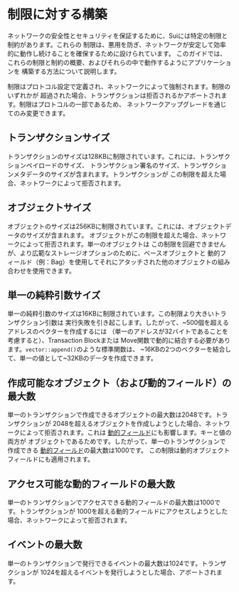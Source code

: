 # 制限に対する構築

ネットワークの安全性とセキュリティを保証するために、Suiには特定の制限と制約があります。これらの
制限は、悪用を防ぎ、ネットワークが安定して効率的に動作し続けることを確保するために設けられています。
このガイドでは、これらの制限と制約の概要、およびそれらの中で動作するようにアプリケーションを
構築する方法について説明します。

制限はプロトコル設定で定義され、ネットワークによって強制されます。制限のいずれかが
超過された場合、トランザクションは拒否されるかアボートされます。制限はプロトコルの一部であるため、
ネットワークアップグレードを通じてのみ変更できます。

## トランザクションサイズ

トランザクションのサイズは128KBに制限されています。これには、トランザクションペイロードのサイズ、
トランザクション署名のサイズ、トランザクションメタデータのサイズが含まれます。トランザクションが
この制限を超えた場合、ネットワークによって拒否されます。

## オブジェクトサイズ

オブジェクトのサイズは256KBに制限されています。これには、オブジェクトデータのサイズが含まれます。
オブジェクトがこの制限を超えた場合、ネットワークによって拒否されます。単一のオブジェクトは
この制限を回避できませんが、より広範なストレージオプションのために、ベースオブジェクトと
動的フィールド（例：Bag）を使用してそれにアタッチされた他のオブジェクトの組み合わせを使用できます。

## 単一の純粋引数サイズ

単一の純粋引数のサイズは16KBに制限されています。この制限より大きいトランザクション引数は
実行失敗を引き起こします。したがって、~500個を超えるアドレスのベクターを作成するには
（単一のアドレスが32バイトであることを考慮すると）、Transaction Blockまたは
Move関数で動的に結合する必要があります。`vector::append()`のような標準関数は、
~16KBの2つのベクターを結合して、単一の値として~32KBのデータを作成できます。

## 作成可能なオブジェクト（および動的フィールド）の最大数

単一のトランザクションで作成できるオブジェクトの最大数は2048です。トランザクションが
2048を超えるオブジェクトを作成しようとした場合、ネットワークによって拒否されます。これは
[動的フィールド](./../programmability/dynamic-fields.md)にも影響します。キーと値の両方が
オブジェクトであるためです。したがって、単一のトランザクションで作成できる
[動的フィールド](./../programmability/dynamic-fields.md)の最大数は1000です。
この制限は動的オブジェクトフィールドにも適用されます。

## アクセス可能な動的フィールドの最大数

単一のトランザクションでアクセスできる動的フィールドの最大数は1000です。トランザクションが
1000を超える動的フィールドにアクセスしようとした場合、ネットワークによって拒否されます。

## イベントの最大数

単一のトランザクションで発行できるイベントの最大数は1024です。トランザクションが
1024を超えるイベントを発行しようとした場合、アボートされます。
